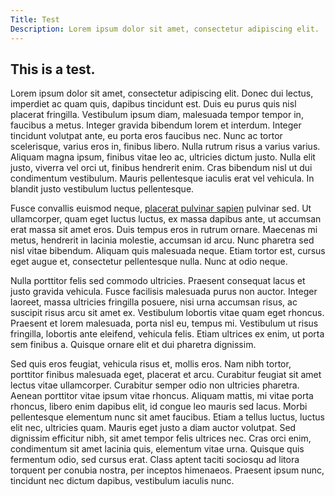 ```yaml
---
Title: Test
Description: Lorem ipsum dolor sit amet, consectetur adipiscing elit.
---
```


## This is a test.

Lorem ipsum dolor sit amet, consectetur adipiscing elit. Donec dui lectus, imperdiet ac quam quis, dapibus tincidunt est. Duis eu purus quis nisl placerat fringilla. Vestibulum ipsum diam, malesuada tempor tempor in, faucibus a metus. Integer gravida bibendum lorem et interdum. Integer tincidunt volutpat ante, eu porta eros faucibus nec. Nunc ac tortor scelerisque, varius eros in, finibus libero. Nulla rutrum risus a varius varius. Aliquam magna ipsum, finibus vitae leo ac, ultricies dictum justo. Nulla elit justo, viverra vel orci ut, finibus hendrerit enim. Cras bibendum nisl ut dui condimentum vestibulum. Mauris pellentesque iaculis erat vel vehicula. In blandit justo vestibulum luctus pellentesque.

Fusce convallis euismod neque, [placerat pulvinar sapien][1] pulvinar sed. Ut ullamcorper, quam eget luctus luctus, ex massa dapibus ante, ut accumsan erat massa sit amet eros. Duis tempus eros in rutrum ornare. Maecenas mi metus, hendrerit in lacinia molestie, accumsan id arcu. Nunc pharetra sed nisl vitae bibendum. Aliquam quis malesuada neque. Etiam tortor est, cursus eget augue et, consectetur pellentesque nulla. Nunc at odio neque.

Nulla porttitor felis sed commodo ultricies. Praesent consequat lacus et justo gravida vehicula. Fusce facilisis malesuada purus non auctor. Integer laoreet, massa ultricies fringilla posuere, nisi urna accumsan risus, ac suscipit risus arcu sit amet ex. Vestibulum lobortis vitae quam eget rhoncus. Praesent et lorem malesuada, porta nisl eu, tempus mi. Vestibulum ut risus fringilla, lobortis ante eleifend, vehicula felis. Etiam ultrices ex enim, ut porta sem finibus a. Quisque ornare elit et dui pharetra dignissim.

Sed quis eros feugiat, vehicula risus et, mollis eros. Nam nibh tortor, porttitor finibus malesuada eget, placerat et arcu. Curabitur feugiat sit amet lectus vitae ullamcorper. Curabitur semper odio non ultricies pharetra. Aenean porttitor vitae ipsum vitae rhoncus. Aliquam mattis, mi vitae porta rhoncus, libero enim dapibus elit, id congue leo mauris sed lacus. Morbi pellentesque elementum nunc sit amet faucibus. Etiam a tellus luctus, luctus elit nec, ultricies quam. Mauris eget justo a diam auctor volutpat. Sed dignissim efficitur nibh, sit amet tempor felis ultrices nec. Cras orci enim, condimentum sit amet lacinia quis, elementum vitae urna. Quisque quis fermentum odio, sed cursus erat. Class aptent taciti sociosqu ad litora torquent per conubia nostra, per inceptos himenaeos. Praesent ipsum nunc, tincidunt nec dictum dapibus, vestibulum iaculis nunc.

  [1]: https://www.google.com
